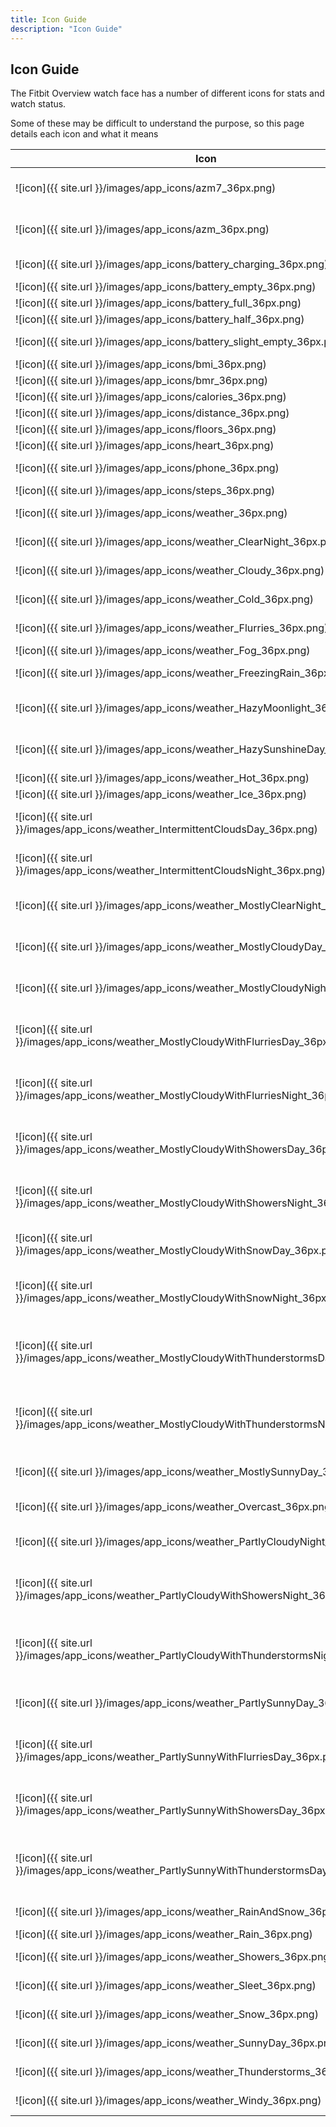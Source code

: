```yaml
---
title: Icon Guide
description: "Icon Guide"
---
```


## Icon Guide

The Fitbit Overview watch face has a number of different icons for stats and watch status.

Some of these may be difficult to understand the purpose, so this page details each icon and what it means

| Icon | Description |
| --- | --- |
| ![icon]({{ site.url }}/images/app_icons/azm7_36px.png) | Active Zone Minutes (7 Days) |
| ![icon]({{ site.url }}/images/app_icons/azm_36px.png) | Active Zone Minutes (Today) |
| ![icon]({{ site.url }}/images/app_icons/battery_charging_36px.png) | Battery Charging |
| ![icon]({{ site.url }}/images/app_icons/battery_empty_36px.png) | Battery Empty |
| ![icon]({{ site.url }}/images/app_icons/battery_full_36px.png) | Battery Full |
| ![icon]({{ site.url }}/images/app_icons/battery_half_36px.png) | Battery Half |
| ![icon]({{ site.url }}/images/app_icons/battery_slight_empty_36px.png) | Battery Slight Empty |
| ![icon]({{ site.url }}/images/app_icons/bmi_36px.png) | BMI |
| ![icon]({{ site.url }}/images/app_icons/bmr_36px.png) | BMR |
| ![icon]({{ site.url }}/images/app_icons/calories_36px.png) | Calories |
| ![icon]({{ site.url }}/images/app_icons/distance_36px.png) | Distance |
| ![icon]({{ site.url }}/images/app_icons/floors_36px.png) | Floors |
| ![icon]({{ site.url }}/images/app_icons/heart_36px.png) | Heart Beat |
| ![icon]({{ site.url }}/images/app_icons/phone_36px.png) | Phone Connection |
| ![icon]({{ site.url }}/images/app_icons/steps_36px.png) | Steps |
| ![icon]({{ site.url }}/images/app_icons/weather_36px.png) | Weather - No Weather Found |
| ![icon]({{ site.url }}/images/app_icons/weather_ClearNight_36px.png) | Weather -  Clear Night |
| ![icon]({{ site.url }}/images/app_icons/weather_Cloudy_36px.png) | Weather -  Cloudy |
| ![icon]({{ site.url }}/images/app_icons/weather_Cold_36px.png) | Weather -  Cold |
| ![icon]({{ site.url }}/images/app_icons/weather_Flurries_36px.png) | Weather -  Flurries |
| ![icon]({{ site.url }}/images/app_icons/weather_Fog_36px.png) | Weather -  Fog |
| ![icon]({{ site.url }}/images/app_icons/weather_FreezingRain_36px.png) | Weather -  Freezing Rain |
| ![icon]({{ site.url }}/images/app_icons/weather_HazyMoonlight_36px.png) | Weather -  Hazy Moonlight |
| ![icon]({{ site.url }}/images/app_icons/weather_HazySunshineDay_36px.png) | Weather -  Hazy Sunshine Day |
| ![icon]({{ site.url }}/images/app_icons/weather_Hot_36px.png) | Weather -  Hot |
| ![icon]({{ site.url }}/images/app_icons/weather_Ice_36px.png) | Weather -  Ice |
| ![icon]({{ site.url }}/images/app_icons/weather_IntermittentCloudsDay_36px.png) | Weather -  Intermittent Clouds Day |
| ![icon]({{ site.url }}/images/app_icons/weather_IntermittentCloudsNight_36px.png) | Weather -  Intermittent Clouds Night |
| ![icon]({{ site.url }}/images/app_icons/weather_MostlyClearNight_36px.png) | Weather -  Mostly Clear Night |
| ![icon]({{ site.url }}/images/app_icons/weather_MostlyCloudyDay_36px.png) | Weather -  Mostly Cloudy Day |
| ![icon]({{ site.url }}/images/app_icons/weather_MostlyCloudyNight_36px.png) | Weather -  Mostly Cloudy Night |
| ![icon]({{ site.url }}/images/app_icons/weather_MostlyCloudyWithFlurriesDay_36px.png) | Weather -  Mostly Cloudy With Flurries Day |
| ![icon]({{ site.url }}/images/app_icons/weather_MostlyCloudyWithFlurriesNight_36px.png) | Weather -  Mostly Cloudy With Flurries Night |
| ![icon]({{ site.url }}/images/app_icons/weather_MostlyCloudyWithShowersDay_36px.png) | Weather -  Mostly Cloudy With Showers Day |
| ![icon]({{ site.url }}/images/app_icons/weather_MostlyCloudyWithShowersNight_36px.png) | Weather -  Mostly Cloudy With Showers Night |
| ![icon]({{ site.url }}/images/app_icons/weather_MostlyCloudyWithSnowDay_36px.png) | Weather -  Mostly Cloudy With Snow Day |
| ![icon]({{ site.url }}/images/app_icons/weather_MostlyCloudyWithSnowNight_36px.png) | Weather -  Mostly Cloudy With Snow Night |
| ![icon]({{ site.url }}/images/app_icons/weather_MostlyCloudyWithThunderstormsDay_36px.png) | Weather -  Mostly Cloudy With Thunderstorms Day |
| ![icon]({{ site.url }}/images/app_icons/weather_MostlyCloudyWithThunderstormsNight_36px.png) | Weather -  Mostly Cloudy With Thunderstorms Night |
| ![icon]({{ site.url }}/images/app_icons/weather_MostlySunnyDay_36px.png) | Weather -  Mostly Sunny Day |
| ![icon]({{ site.url }}/images/app_icons/weather_Overcast_36px.png) | Weather -  Overcast |
| ![icon]({{ site.url }}/images/app_icons/weather_PartlyCloudyNight_36px.png) | Weather -  Partly Cloudy Night |
| ![icon]({{ site.url }}/images/app_icons/weather_PartlyCloudyWithShowersNight_36px.png) | Weather -  Partly Cloudy With Showers Night |
| ![icon]({{ site.url }}/images/app_icons/weather_PartlyCloudyWithThunderstormsNight_36px.png) | Weather -  Partly Cloudy With Thunderstorms Night |
| ![icon]({{ site.url }}/images/app_icons/weather_PartlySunnyDay_36px.png) | Weather -  Partly Sunny Day |
| ![icon]({{ site.url }}/images/app_icons/weather_PartlySunnyWithFlurriesDay_36px.png) | Weather -  Partly Sunny With Flurries Day |
| ![icon]({{ site.url }}/images/app_icons/weather_PartlySunnyWithShowersDay_36px.png) | Weather -  Partly Sunny With Showers Day |
| ![icon]({{ site.url }}/images/app_icons/weather_PartlySunnyWithThunderstormsDay_36px.png) | Weather -  Partly Sunny With Thunderstorms Day |
| ![icon]({{ site.url }}/images/app_icons/weather_RainAndSnow_36px.png) | Weather -  Rain And Snow |
| ![icon]({{ site.url }}/images/app_icons/weather_Rain_36px.png) | Weather -  Rain |
| ![icon]({{ site.url }}/images/app_icons/weather_Showers_36px.png) | Weather -  Showers |
| ![icon]({{ site.url }}/images/app_icons/weather_Sleet_36px.png) | Weather -  Sleet |
| ![icon]({{ site.url }}/images/app_icons/weather_Snow_36px.png) | Weather -  Snow |
| ![icon]({{ site.url }}/images/app_icons/weather_SunnyDay_36px.png) | Weather -  Sunny Day |
| ![icon]({{ site.url }}/images/app_icons/weather_Thunderstorms_36px.png) | Weather -  Thunderstorms |
| ![icon]({{ site.url }}/images/app_icons/weather_Windy_36px.png) | Weather -  Windy |